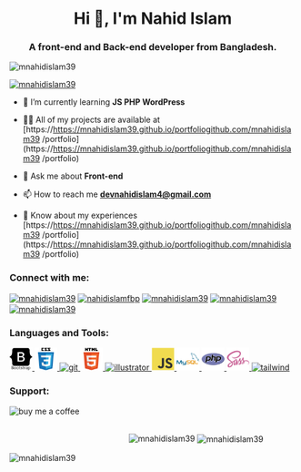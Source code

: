 <h1 align="center">Hi 👋, I'm Nahid Islam</h1>
<h3 align="center">A front-end and Back-end developer from Bangladesh.</h3>

<p align="left"> <img src="https://komarev.com/ghpvc/?username=mnahidislam39&label=Profile%20views&color=0e75b6&style=flat" alt="mnahidislam39" /> </p>

<p align="left"> <a href="https://github.com/ryo-ma/github-profile-trophy"><img src="https://github-profile-trophy.vercel.app/?username=mnahidislam39" alt="mnahidislam39" /></a> </p>

- 🌱 I’m currently learning **JS PHP WordPress**

- 👨‍💻 All of my projects are available at [https://https://mnahidislam39.github.io/portfoliogithub.com/mnahidislam39 /portfolio](https://https://mnahidislam39.github.io/portfoliogithub.com/mnahidislam39 /portfolio)

- 💬 Ask me about **Front-end**

- 📫 How to reach me **devnahidislam4@gmail.com**

- 📄 Know about my experiences [https://https://mnahidislam39.github.io/portfoliogithub.com/mnahidislam39 /portfolio](https://https://mnahidislam39.github.io/portfoliogithub.com/mnahidislam39 /portfolio)

<h3 align="left">Connect with me:</h3>
<p align="left">
<a href="https://linkedin.com/in/mnahidislam39" target="blank"><img align="center" src="https://raw.githubusercontent.com/rahuldkjain/github-profile-readme-generator/master/src/images/icons/Social/linked-in-alt.svg" alt="mnahidislam39" height="30" width="40" /></a>
<a href="https://fb.com/nahidislamfbp" target="blank"><img align="center" src="https://raw.githubusercontent.com/rahuldkjain/github-profile-readme-generator/master/src/images/icons/Social/facebook.svg" alt="nahidislamfbp" height="30" width="40" /></a>
<a href="https://instagram.com/mnahidislam39" target="blank"><img align="center" src="https://raw.githubusercontent.com/rahuldkjain/github-profile-readme-generator/master/src/images/icons/Social/instagram.svg" alt="mnahidislam39" height="30" width="40" /></a>
<a href="https://www.behance.net/mnahidislam39" target="blank"><img align="center" src="https://raw.githubusercontent.com/rahuldkjain/github-profile-readme-generator/master/src/images/icons/Social/behance.svg" alt="mnahidislam39" height="30" width="40" /></a>
<a href="https://www.youtube.com/c/mnahidislam39" target="blank"><img align="center" src="https://raw.githubusercontent.com/rahuldkjain/github-profile-readme-generator/master/src/images/icons/Social/youtube.svg" alt="mnahidislam39" height="30" width="40" /></a>
</p>

<h3 align="left">Languages and Tools:</h3>
<p align="left"> <a href="https://getbootstrap.com" target="_blank" rel="noreferrer"> <img src="https://raw.githubusercontent.com/devicons/devicon/master/icons/bootstrap/bootstrap-plain-wordmark.svg" alt="bootstrap" width="40" height="40"/> </a> <a href="https://www.w3schools.com/css/" target="_blank" rel="noreferrer"> <img src="https://raw.githubusercontent.com/devicons/devicon/master/icons/css3/css3-original-wordmark.svg" alt="css3" width="40" height="40"/> </a> <a href="https://git-scm.com/" target="_blank" rel="noreferrer"> <img src="https://www.vectorlogo.zone/logos/git-scm/git-scm-icon.svg" alt="git" width="40" height="40"/> </a> <a href="https://www.w3.org/html/" target="_blank" rel="noreferrer"> <img src="https://raw.githubusercontent.com/devicons/devicon/master/icons/html5/html5-original-wordmark.svg" alt="html5" width="40" height="40"/> </a> <a href="https://www.adobe.com/in/products/illustrator.html" target="_blank" rel="noreferrer"> <img src="https://www.vectorlogo.zone/logos/adobe_illustrator/adobe_illustrator-icon.svg" alt="illustrator" width="40" height="40"/> </a> <a href="https://developer.mozilla.org/en-US/docs/Web/JavaScript" target="_blank" rel="noreferrer"> <img src="https://raw.githubusercontent.com/devicons/devicon/master/icons/javascript/javascript-original.svg" alt="javascript" width="40" height="40"/> </a> <a href="https://www.mysql.com/" target="_blank" rel="noreferrer"> <img src="https://raw.githubusercontent.com/devicons/devicon/master/icons/mysql/mysql-original-wordmark.svg" alt="mysql" width="40" height="40"/> </a> <a href="https://www.php.net" target="_blank" rel="noreferrer"> <img src="https://raw.githubusercontent.com/devicons/devicon/master/icons/php/php-original.svg" alt="php" width="40" height="40"/> </a> <a href="https://sass-lang.com" target="_blank" rel="noreferrer"> <img src="https://raw.githubusercontent.com/devicons/devicon/master/icons/sass/sass-original.svg" alt="sass" width="40" height="40"/> </a> <a href="https://tailwindcss.com/" target="_blank" rel="noreferrer"> <img src="https://www.vectorlogo.zone/logos/tailwindcss/tailwindcss-icon.svg" alt="tailwind" width="40" height="40"/> </a> </p>

<h3 align="left">Support:</h3>
<p><a href="https://ko-fi.com/buy me a coffee"> <img align="left" src="https://cdn.ko-fi.com/cdn/kofi3.png?v=3" height="50" width="210" alt="buy me a coffee" /></a></p><br><br>

<p><img align="left" src="https://github-readme-stats.vercel.app/api/top-langs?username=mnahidislam39&show_icons=true&locale=en&layout=compact" alt="mnahidislam39" /></p>

<p>&nbsp;<img align="center" src="https://github-readme-stats.vercel.app/api?username=mnahidislam39&show_icons=true&locale=en" alt="mnahidislam39" /></p>

<p><img align="center" src="https://github-readme-streak-stats.herokuapp.com/?user=mnahidislam39&" alt="mnahidislam39" /></p>

